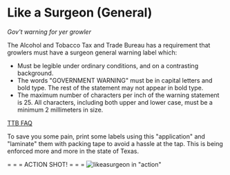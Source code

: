# Like a Surgeon (General)

*Gov't warning for yer growler*

The Alcohol and Tobacco Tax and Trade Bureau has a requirement that growlers must have a surgeon general warning label which: 
 * Must be legible under ordinary conditions, and on a contrasting background.
 * The words "GOVERNMENT WARNING" must be in capital letters and bold type. The rest of the statement may not appear in bold type.
 * The maximum number of characters per inch of the warning statement is 25. All characters, including both upper and lower case, must be a minimum 2 millimeters in size.
 
[TTB FAQ](http://www.ttb.gov/beer/beer-faqs.shtml#b9)

To save you some pain, print some labels using this "application" and "laminate" them with packing tape to avoid a hassle at the tap. This is being enforced more and more in the state of Texas.

 = = = ACTION SHOT! = = =
 ![likeasurgeon in "action"](https://pbs.twimg.com/media/COQko57UEAA4uTr.jpg:large)
